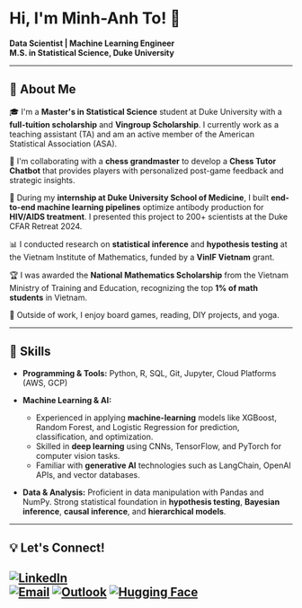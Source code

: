 # Hi, I'm Minh-Anh To! 👋  

**Data Scientist | Machine Learning Engineer**  
**M.S. in Statistical Science, Duke University**  

---

## 📖 **About Me**

🎓 I'm a **Master's in Statistical Science** student at Duke University with a **full-tuition scholarship** and **Vingroup Scholarship**. I currently work as a teaching assistant (TA) and am an active member of the American Statistical Association (ASA).

🤖 I'm collaborating with a **chess grandmaster** to develop a **Chess Tutor Chatbot** that provides players with personalized post-game feedback and strategic insights.

🧪 During my **internship at Duke University School of Medicine**, I built **end-to-end machine learning pipelines** optimize antibody production for **HIV/AIDS treatment**. I presented this project to 200+ scientists at the Duke CFAR Retreat 2024.

📊 I conducted research on **statistical inference** and **hypothesis testing** at the Vietnam Institute of Mathematics, funded by a **VinIF Vietnam** grant.

🏆 I was awarded the **National Mathematics Scholarship** from the Vietnam Ministry of Training and Education, recognizing the top **1% of math students** in Vietnam.

🎲 Outside of work, I enjoy board games, reading, DIY projects, and yoga. 

---

## 🔧 **Skills**

- **Programming & Tools:** Python, R, SQL, Git, Jupyter, Cloud Platforms (AWS, GCP)

- **Machine Learning & AI:** 
    - Experienced in applying **machine-learning** models like XGBoost, Random Forest, and Logistic Regression for prediction, classification, and optimization. 
    - Skilled in **deep learning** using CNNs, TensorFlow, and PyTorch for computer vision tasks.
    - Familiar with **generative AI** technologies such as LangChain, OpenAI APIs, and vector databases.

- **Data & Analysis:** Proficient in data manipulation with Pandas and NumPy. Strong statistical foundation in **hypothesis testing**, **Bayesian inference**, **causal inference**, and **hierarchical models**.

---

## 💡 Let's Connect!  

[![LinkedIn](https://img.shields.io/badge/LinkedIn-%230077B5.svg?style=for-the-badge&logo=linkedin&logoColor=white)](https://www.linkedin.com/in/minhanhto/)  
[![Email](https://img.shields.io/badge/Email-%23D14836.svg?style=for-the-badge&logo=gmail&logoColor=white)](mailto:tominhanh1996@gmail.com)
[![Outlook](https://img.shields.io/badge/Email-%230078D4.svg?style=for-the-badge&logo=microsoft-outlook&logoColor=white)](mailto:minhanh.to@duke.edu)
[![Hugging Face](https://img.shields.io/badge/Hugging%20Face-%23FFAC45.svg?style=for-the-badge&logo=huggingface&logoColor=white)](https://huggingface.co/minhanhto09)  
---